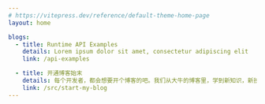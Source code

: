 ```yaml
---
# https://vitepress.dev/reference/default-theme-home-page
layout: home

blogs:
  - title: Runtime API Examples
    details: Lorem ipsum dolor sit amet, consectetur adipiscing elit
    link: /api-examples

  - title: 开通博客始末
    details: 每个开发者，都会想要开个博客的吧。我们从大牛的博客里，学到新知识，新技术。也乐意将自己挖掘到的技术点，分享给其他人。这里我分享自己这次搭建博客的过程...
    link: /src/start-my-blog
---
```


